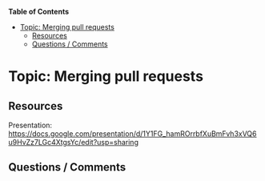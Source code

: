 <!-- START doctoc generated TOC please keep comment here to allow auto update -->
<!-- DON'T EDIT THIS SECTION, INSTEAD RE-RUN doctoc TO UPDATE -->
**Table of Contents**

- [Topic: Merging pull requests](#topic-merging-pull-requests)
  - [Resources](#resources)
  - [Questions / Comments](#questions--comments)

<!-- END doctoc generated TOC please keep comment here to allow auto update -->

# Topic: Merging pull requests

## Resources

Presentation: https://docs.google.com/presentation/d/1Y1FG_hamROrrbfXuBmFvh3xVQ6u9HvZz7LGc4XtgsYc/edit?usp=sharing

## Questions / Comments
